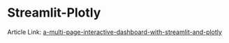 # Streamlit-Plotly

Article Link: [a-multi-page-interactive-dashboard-with-streamlit-and-plotly](https://towardsdatascience.com/a-multi-page-interactive-dashboard-with-streamlit-and-plotly-c3182443871a)